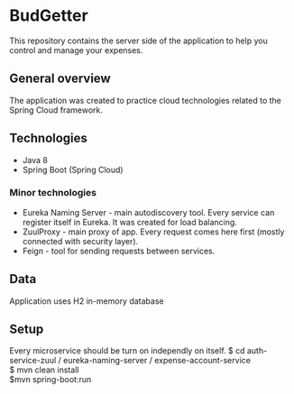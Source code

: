 # BudGetter
This repository contains the server side of the application to help you control and manage your expenses.  

## General overview
The application was created to practice cloud technologies related to the Spring Cloud framework.  

## Technologies
* Java 8
* Spring Boot (Spring Cloud)

### Minor technologies
* Eureka Naming Server - main autodiscovery tool. Every service can register itself in Eureka. It was created for load balancing.  
* ZuulProxy - main proxy of app. Every request comes here first (mostly connected with security layer).  
* Feign - tool for sending requests between services.  

## Data
Application uses H2 in-memory database 

## Setup
Every microservice should be turn on independly on itself.
$ cd auth-service-zuul / eureka-naming-server / expense-account-service  
$ mvn clean install  
$mvn spring-boot:run  
